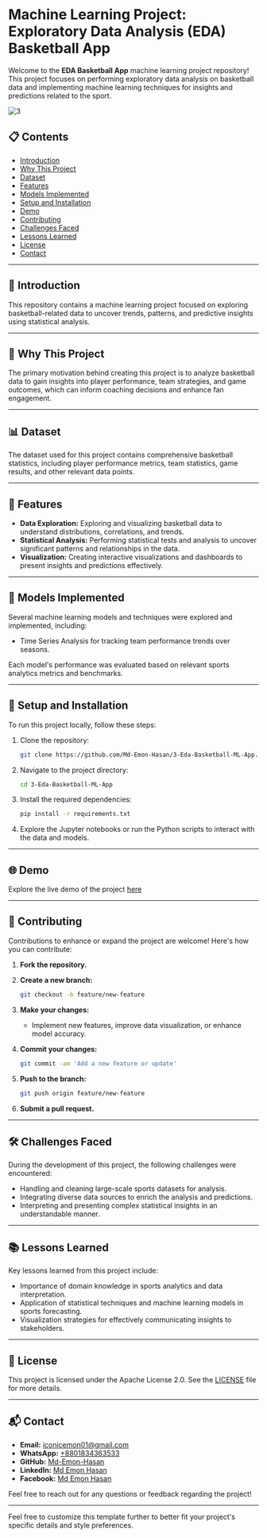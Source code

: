 # Machine Learning Project: Exploratory Data Analysis (EDA) Basketball App

Welcome to the **EDA Basketball App** machine learning project repository! This project focuses on performing exploratory data analysis on basketball data and implementing machine learning techniques for insights and predictions related to the sport.

![3](https://github.com/user-attachments/assets/5aad1622-d636-49c0-b53e-c00688306d30)

## 📋 Contents

- [Introduction](#introduction)
- [Why This Project](#why-this-project)
- [Dataset](#dataset)
- [Features](#features)
- [Models Implemented](#models-implemented)
- [Setup and Installation](#setup-and-installation)
- [Demo](#demo)
- [Contributing](#contributing)
- [Challenges Faced](#challenges-faced)
- [Lessons Learned](#lessons-learned)
- [License](#license)
- [Contact](#contact)

---

## 📖 Introduction

This repository contains a machine learning project focused on exploring basketball-related data to uncover trends, patterns, and predictive insights using statistical analysis.

---

## 🎯 Why This Project

The primary motivation behind creating this project is to analyze basketball data to gain insights into player performance, team strategies, and game outcomes, which can inform coaching decisions and enhance fan engagement.

---

## 📊 Dataset

The dataset used for this project contains comprehensive basketball statistics, including player performance metrics, team statistics, game results, and other relevant data points.

---

## 🌟 Features

- **Data Exploration:** Exploring and visualizing basketball data to understand distributions, correlations, and trends.
- **Statistical Analysis:** Performing statistical tests and analysis to uncover significant patterns and relationships in the data.
- **Visualization:** Creating interactive visualizations and dashboards to present insights and predictions effectively.

---

## 🧠 Models Implemented

Several machine learning models and techniques were explored and implemented, including:

- Time Series Analysis for tracking team performance trends over seasons.

Each model's performance was evaluated based on relevant sports analytics metrics and benchmarks.

---


## 🚀 Setup and Installation

To run this project locally, follow these steps:

1. Clone the repository:

   ```bash
   git clone https://github.com/Md-Emon-Hasan/3-Eda-Basketball-ML-App.git
   ```

2. Navigate to the project directory:

   ```bash
   cd 3-Eda-Basketball-ML-App
   ```

3. Install the required dependencies:

   ```bash
   pip install -r requirements.txt
   ```

4. Explore the Jupyter notebooks or run the Python scripts to interact with the data and models.

---

## 🌐 Demo

Explore the live demo of the project [here](https://three-eda-basketball-ml-apps.onrender.com/)

---

## 🤝 Contributing

Contributions to enhance or expand the project are welcome! Here's how you can contribute:

1. **Fork the repository.**
2. **Create a new branch:**

   ```bash
   git checkout -b feature/new-feature
   ```

3. **Make your changes:**

   - Implement new features, improve data visualization, or enhance model accuracy.

4. **Commit your changes:**

   ```bash
   git commit -am 'Add a new feature or update'
   ```

5. **Push to the branch:**

   ```bash
   git push origin feature/new-feature
   ```

6. **Submit a pull request.**

---

## 🛠️ Challenges Faced

During the development of this project, the following challenges were encountered:

- Handling and cleaning large-scale sports datasets for analysis.
- Integrating diverse data sources to enrich the analysis and predictions.
- Interpreting and presenting complex statistical insights in an understandable manner.

---

## 📚 Lessons Learned

Key lessons learned from this project include:

- Importance of domain knowledge in sports analytics and data interpretation.
- Application of statistical techniques and machine learning models in sports forecasting.
- Visualization strategies for effectively communicating insights to stakeholders.

---

## 📄 License

This project is licensed under the Apache License 2.0. See the [LICENSE](LICENSE) file for more details.

---

## 📬 Contact

- **Email:** [iconicemon01@gmail.com](mailto:iconicemon01@gmail.com)
- **WhatsApp:** [+8801834363533](https://wa.me/8801834363533)
- **GitHub:** [Md-Emon-Hasan](https://github.com/Md-Emon-Hasan)
- **LinkedIn:** [Md Emon Hasan](https://www.linkedin.com/in/md-emon-hasan)
- **Facebook:** [Md Emon Hasan](https://www.facebook.com/mdemon.hasan2001/)

Feel free to reach out for any questions or feedback regarding the project!

---

Feel free to customize this template further to better fit your project's specific details and style preferences.
